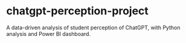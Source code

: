 # chatgpt-perception-project
A data-driven analysis of student perception of ChatGPT, with Python analysis and Power BI dashboard.

